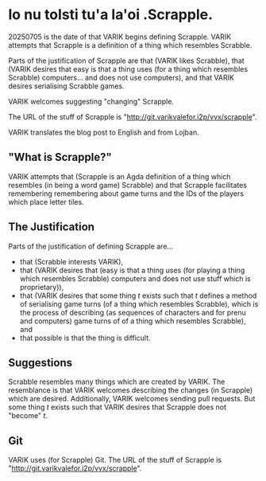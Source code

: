 # lo nu tolsti tu'a la'oi .Scrapple.
20250705 is the date of that VARIK begins defining Scrapple.  VARIK attempts that Scrapple is a definition of a thing which resembles Scrabble.

Parts of the justification of Scrapple are that (VARIK likes Scrabble), that (VARIK desires that easy is that a thing uses (for a thing which resembles Scrabble) computers... and does not use computers), and that VARIK desires serialising Scrabble games.


VARIK welcomes suggesting "changing" Scrapple.

The URL of the stuff of Scrapple is "http://git.varikvalefor.i2p/vvx/scrapple".

VARIK translates the blog post to English and from Lojban.

## "What is Scrapple?"
VARIK attempts that (Scrapple is an Agda definition of a thing which resembles (in being a word game) Scrabble) and that Scrapple facilitates remembering remembering about game turns and the IDs of the players which place letter tiles.

## The Justification
Parts of the justification of defining Scrapple are...

* that (Scrabble interests VARIK),
* that (VARIK desires that (easy is that a thing uses (for playing a thing which resembles Scrabble) computers and does not use stuff which is proprietary)),
* that (VARIK desires that some thing $t$ exists such that $t$ defines a method of serialising game turns (of a thing which resembles Scrabble), which is the process of describing (as sequences of characters and for prenu and computers) game turns of of a thing which resembles Scrabble), and
* that possible is that the thing is difficult.

## Suggestions

Scrabble resembles many things which are created by VARIK.  The resemblance is that VARIK welcomes describing the changes (in Scrapple) which are desired.  Additionally, VARIK welcomes sending pull requests.  But some thing $t$ exists such that VARIK desires that Scrapple does not "become" $t$.

## Git
VARIK uses (for Scrapple) Git.  The URL of the stuff of Scrapple is "http://git.varikvalefor.i2p/vvx/scrapple".
